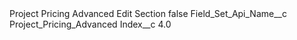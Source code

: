 <?xml version="1.0" encoding="UTF-8"?>
<CustomMetadata xmlns="http://soap.sforce.com/2006/04/metadata" xmlns:xsi="http://www.w3.org/2001/XMLSchema-instance" xmlns:xsd="http://www.w3.org/2001/XMLSchema">
    <label>Project Pricing Advanced Edit Section</label>
    <protected>false</protected>
    <values>
        <field>Field_Set_Api_Name__c</field>
        <value xsi:type="xsd:string">Project_Pricing_Advanced</value>
    </values>
    <values>
        <field>Index__c</field>
        <value xsi:type="xsd:double">4.0</value>
    </values>
</CustomMetadata>
